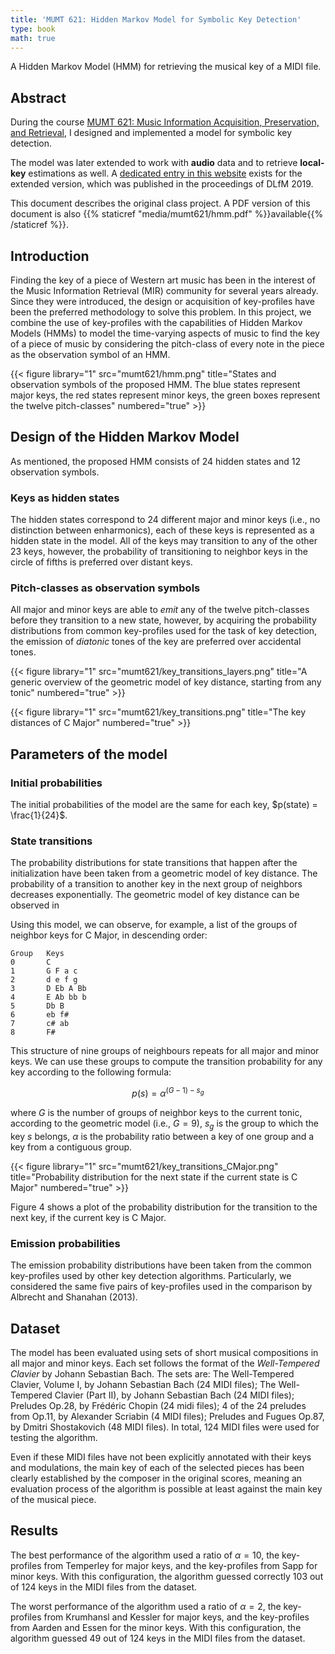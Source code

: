 ```yaml
---
title: 'MUMT 621: Hidden Markov Model for Symbolic Key Detection'
type: book
math: true
---
```


A Hidden Markov Model (HMM) for retrieving the musical key of a MIDI file.

<!--more-->

## Abstract

During the course [MUMT 621: Music Information Acquisition, Preservation, and Retrieval](https://www.music.mcgill.ca/~ich/classes/mumt621_18/mumt621.html), I designed and implemented a model for symbolic key detection.

The model was later extended to work with **audio** data and to retrieve **local-key** estimations as well. A [dedicated entry in this website](/publication/keydetection19) exists for the extended version, which was published in the proceedings of DLfM 2019.

This document describes the original class project. A PDF version of this document is also {{% staticref "media/mumt621/hmm.pdf" %}}available{{% /staticref %}}.

## Introduction

Finding the key of a piece of Western art music has been in the interest
of the Music Information Retrieval (MIR) community for several years
already. Since they were introduced, the design or acquisition of
key-profiles have been the preferred methodology to solve this problem.
In this project, we combine the use of key-profiles with the
capabilities of Hidden Markov Models (HMMs) to model the time-varying
aspects of music to find the key of a piece of music by considering the
pitch-class of every note in the piece as the observation symbol of an
HMM.

{{< figure library="1" src="mumt621/hmm.png" title="States and observation symbols of the proposed HMM. The blue states represent major keys, the red states represent minor keys, the green boxes represent the twelve pitch-classes" numbered="true" >}}

## Design of the Hidden Markov Model

As mentioned, the proposed HMM consists of 24 hidden states and 12
observation symbols.

### Keys as hidden states

The hidden states correspond to 24 different major and minor keys (i.e.,
no distinction between enharmonics), each of these keys is represented
as a hidden state in the model. All of the keys may transition to any of
the other 23 keys, however, the probability of transitioning to neighbor
keys in the circle of fifths is preferred over distant keys.

### Pitch-classes as observation symbols

All major and minor keys are able to *emit* any of the twelve
pitch-classes before they transition to a new state, however, by
acquiring the probability distributions from common key-profiles used
for the task of key detection, the emission of *diatonic* tones of the
key are preferred over accidental tones.

{{< figure library="1" src="mumt621/key_transitions_layers.png" title="A generic overview of the geometric model of key distance, starting from any tonic" numbered="true" >}}

{{< figure library="1" src="mumt621/key_transitions.png" title="The key distances of C Major" numbered="true" >}}

## Parameters of the model

### Initial probabilities

The initial probabilities of the model are the same for each key, $p(state) = \frac{1}{24}$.

### State transitions

The probability distributions for state transitions that happen after
the initialization have been taken from a geometric model of key
distance. The probability of a transition to another key in the next
group of neighbors decreases exponentially. The geometric model of key
distance can be observed in

Using this model, we can observe, for example, a list of the groups of
neighbor keys for C Major, in descending order:

```
Group   Keys
0       C
1       G F a c
2       d e f g
3       D Eb A Bb
4       E Ab bb b
5       Db B
6       eb f#
7       c# ab
8       F#
```

This structure of nine groups of neighbours repeats for all major and
minor keys. We can use these groups to compute the transition
probability for any key according to the following formula:

$$p(s) = \alpha^{(G-1) - s_g}$$

where $G$ is the number of groups of neighbor keys to the current
tonic, according to the geometric model (i.e., $G=9$), $s_g$ is the
group to which the key $s$ belongs, $\alpha$ is the probability
ratio between a key of one group and a key from a contiguous group.

{{< figure library="1" src="mumt621/key_transitions_CMajor.png" title="Probability distribution for the next state if the current state is C Major" numbered="true" >}}

Figure 4 shows a plot of the probability distribution for the transition to the
next key, if the current key is C Major.

### Emission probabilities

The emission probability distributions have been taken from the common
key-profiles used by other key detection algorithms. Particularly, we
considered the same five pairs of key-profiles used in the comparison by
Albrecht and Shanahan (2013).

## Dataset

The model has been evaluated using sets of short musical compositions in
all major and minor keys. Each set follows the format of the
*Well-Tempered Clavier* by Johann Sebastian Bach. The sets are: The
Well-Tempered Clavier, Volume I, by Johann Sebastian Bach (24 MIDI
files); The Well-Tempered Clavier (Part II), by Johann Sebastian Bach
(24 MIDI files); Preludes Op.28, by Frédéric Chopin (24 midi files); 4
of the 24 preludes from Op.11, by Alexander Scriabin (4 MIDI files);
Preludes and Fugues Op.87, by Dmitri Shostakovich (48 MIDI files). In
total, 124 MIDI files were used for testing the algorithm.

Even if these MIDI files have not been explicitly annotated with their
keys and modulations, the main key of each of the selected pieces has
been clearly established by the composer in the original scores, meaning
an evaluation process of the algorithm is possible at least against the
main key of the musical piece.

## Results

The best performance of the algorithm used a ratio of $\alpha = 10$,
the key-profiles from Temperley for major keys, and the key-profiles
from Sapp for minor keys. With this configuration, the algorithm guessed
correctly 103 out of 124 keys in the MIDI files from the dataset.

The worst performance of the algorithm used a ratio of $\alpha = 2$,
the key-profiles from Krumhansl and Kessler for major keys, and the
key-profiles from Aarden and Essen for the minor keys. With this
configuration, the algorithm guessed 49 out of 124 keys in the MIDI
files from the dataset.
